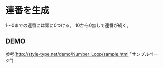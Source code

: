 # 連番を生成

1～0までの連番には頭に0つける。
10から0無しで連番が続く。

## DEMO

参考(http://style-type.net/demo/Number_Loop/sample.html "サンプルページ")